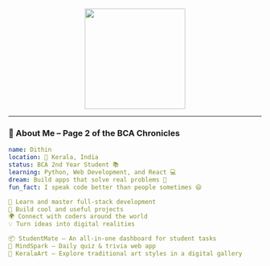 <!-- 🌌 Welcome to Dithin's Multiverse -->

<h1 align="center">
   
</h1>

<p align="center">
  <img src="https://media.giphy.com/media/eNAsjO55tPbgaor7ma/giphy.gif" width="200" />
</p>

---

### 📘 About Me – Page 2 of the BCA Chronicles

```yaml
name: Dithin
location: 🌴 Kerala, India
status: BCA 2nd Year Student 📚
learning: Python, Web Development, and React 💻
dream: Build apps that solve real problems 🚀
fun_fact: I speak code better than people sometimes 😄

🧠 Learn and master full-stack development
🚀 Build cool and useful projects
🌍 Connect with coders around the world
💡 Turn ideas into digital realities

📦 StudentMate – An all-in-one dashboard for student tasks  
🧠 MindSpark – Daily quiz & trivia web app  
🎨 KeralaArt – Explore traditional art styles in a digital gallery




